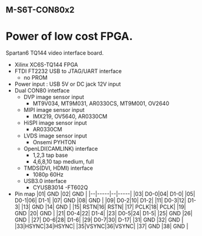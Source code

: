 ## M-S6T-CON80x2

# Power of low cost FPGA.

Spartan6 TQ144 video interface board.<p>

- Xilinx XC6S-TQ144 FPGA
- FTDI FT2232 USB to JTAG/UART interface
  - no PROM
- Power input : USB 5V or DC jack 12V input
- Dual CON80 intetface
  - DVP image sensor input
    - MT9V034, MT9M031, AR0330CS, MT9M001, OV2640
  - MIPI image sensor input
    - IMX219, OV5640, AR0330CM
  - HiSPI image sensor input
    - AR0330CM
  - LVDS image sensor input
    - Onsemi PYHTON
  - OpenLDI(CAMLINK) interface
    - 1,2,3 tap base
    - 4,6,8,10 tap medium, full
  - TMDS(DVI, HDMI) interface
    - 1080p 60Hz
  - USB3.0 interface
    - CYUSB3014
    -FT602Q
- Pin map
  |01| GND |02| GND |
  |--|-----|--|-----|
  |03| D0-0|04| D1-0|
  |05| D0-1|06| D1-1|
  |07| GND |08| GND |
  |09| D0-2|10| D1-2|
  |11| D0-3|12| D1-3|
  |13| GND |14| GND |
  |15| RSTN|16| RSTN|
  |17| PCLK|18| PCLK|
  |19| GND |20| GND |
  |21| D0-4|22| D1-4|
  |23| D0-5|24| D1-5|
  |25| GND |26| GND |
  |27| D0-6|28| D1-6|
  |29| D0-7|30| D-17|
  |31| GND |32| GND |
  |33|HSYNC|34|HSYNC|
  |35|VSYNC|36|VSYNC|
  |37| GND |38| GND |
  
